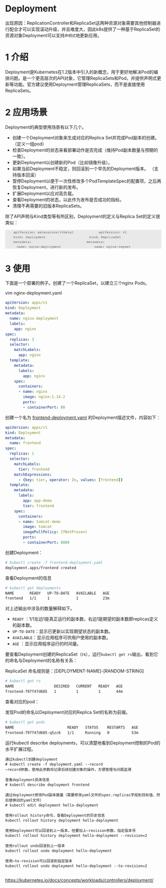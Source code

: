 



# Deployment

出现原因：ReplicationController和ReplicaSet这两种资源对象需要其他控制器进行配合才可以实现滚动升级，并且难度大，因此k8s提供了一种基于ReplicaSet的资源对象Deployment可以支持`声明式`地更新应用。

# 1 介绍

Deployment是Kubernetes在1.2版本中引入的新概念，用于更好地解决Pod的编排问题。是一个更高层次的API对象，它管理ReplicaSets和Pod，并提供声明式更新等功能。官方建议使用Deployment管理ReplicaSets，而不是直接使用ReplicaSets。



# 2 应用场景

Deployment的典型使用场景有以下几个。 

- 创建一个Deployment对象来生成对应的Replica Set并完成Pod副本的创建。 （定义一组pod）
- 检查Deployment的状态来看部署动作是否完成（维持Pod副本数量与预期的一致）。 
- 更新Deployment以创建新的Pod（比如镜像升级）。 
- 如果当前Deployment不稳定，则回滚到一个早先的Deployment版本。 （支持版本回滚）
- 暂停Deployment以便于一次性修改多个PodTemplateSpec的配置项，之后再恢复Deployment，进行新的发布。 
- 扩展Deployment以应对高负载。 
- 查看Deployment的状态，以此作为发布是否成功的指标。 
- 清理不再需要的旧版本ReplicaSets。 

除了API声明与Kind类型等有所区别，Deployment的定义与Replica Set的定义很类似：

![image-20210421162732321](assets/image-20210421162732321.png)



# 3 使用

下面是一个部署的例子。创建了一个ReplicaSet，以建立三个nginx Pods。

vim nginx-deployment.yaml

```yml
apiVersion: apps/v1
kind: Deployment
metadata:
  name: nginx-deployment
  labels:
    app: nginx
spec:
  replicas: 3
  selector:
    matchLabels:
      app: nginx
  template:
    metadata:
      labels:
        app: nginx
    spec:
      containers:
      - name: nginx
        image: nginx:1.14.2
        ports:
        - containerPort: 80

```



创建一个名为  [frontend-deployment.yaml](assets\frontend-deployment.yaml) 的Deployment描述文件，内容如下： 

```yml
apiVersion: apps/v1
kind: Deployment
metadata:
  name: frontend
spec:
  replicas: 1
  selector:
    matchLabels:
      tier: frontend
    matchExpressions:
      - {key: tier, operator: In, values: [frontend]}
  template:
    metadata:
      labels:
        app: app-demo
        tier: frontend
    spec:
      containers:
      - name: tomcat-demo
        image: tomcat
        imagePullPolicy: IfNotPresent
        ports:
        - containerPort: 8080

```

创建Deployment：

```bash
# kubectl create -f frontend-deployment.yaml
deployment.apps/frontend created
```

查看Deployment的信息

```bash
# kubectl get deployments
NAME       READY   UP-TO-DATE   AVAILABLE   AGE
frontend   1/1     1            1           23m
```

对上述输出中涉及的数量解释如下。 

- `READY` ：1/1左边1是真正运行的副本数，右边1是期望的副本数即replicas定义的副本数。
- `UP-TO-DATE`：显示已更新以实现期望状态的副本数。
- `AVAILABLE`：显示应用程序可供用户使用的副本数。
- `AGE` ：显示应用程序运行的时间量。

要查看Deployment创建的ReplicaSet（rs），运行`kubectl get rs`输出，看到它的命名与Deployment的名称有关系： 

ReplicaSet 命名规则是：[DEPLOYMENT-NAME]-[RANDOM-STRING]

```bash
# kubectl get rs
NAME                  DESIRED   CURRENT   READY   AGE
frontend-797f47d685   1         1         1       44m
```

查看对应的pod：

发现Pod的命名以Deployment对应的Replica Set的名称为前缀。

```bash
# kubectl get pods
NAME                        READY   STATUS    RESTARTS   AGE
frontend-797f47d685-q5zc6   1/1     Running   0          53m
```

运行kubectl describe deployments，可以清楚地看到Deployment控制的Pod的水平扩展过程。









```
通过kubectl创建deployment
# kubectl create -f deployment.yaml --record
–record参数，使用此参数将记录后续创建对象的操作，方便管理与问题追溯

查看deployment具体信息
# kubectl describe deployment frontend

通过deployment修改Pod副本数量（需要修改yaml文件的spec.replicas字段到目标值，然后替换旧的yaml文件）
# kubectl edit deployment hello-deployment

使用rollout history命令，查看Deployment的历史信息
kubectl rollout history deployment hello-deployment

使用Deployment可以回滚到上一版本，但要加上–revision参数，指定版本号
kubectl rollout history deployment hello-deployment --revision=2

使用rollout undo回滚到上一版本
kubectl rollout undo deployment hello-deployment 

使用–to-revision可以回滚到指定版本
kubectl rollout undo deployment hello-deployment --to-revision=2
	
```





https://kubernetes.io/docs/concepts/workloads/controllers/deployment/
